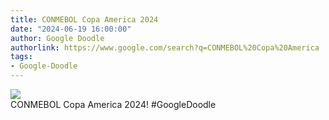 ```yaml
---
title: CONMEBOL Copa America 2024
date: "2024-06-19 16:00:00"
author: Google Doodle
authorlink: https://www.google.com/search?q=CONMEBOL%20Copa%20America
tags:
- Google-Doodle
---
```

<img src="https://www.google.com/logos/doodles/2024/conmebol-copa-america-2024-6753651837110515.2-l.png" referrerpolicy="no-referrer"><br>CONMEBOL Copa America 2024! #GoogleDoodle